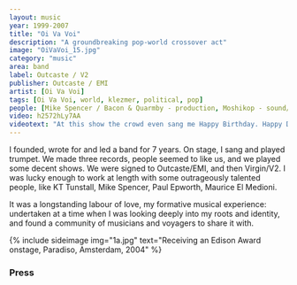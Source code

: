 ```yaml
---
layout: music
year: 1999-2007
title: "Oi Va Voi"
description: "A groundbreaking pop-world crossover act"
image: "OiVaVoi_15.jpg"
category: "music"
area: band
label: Outcaste / V2
publisher: Outcaste / EMI
artist: [Oi Va Voi]
tags: [Oi Va Voi, world, klezmer, political, pop]
people: [Mike Spencer / Bacon & Quarmby - production, Moshikop - sound/mixing, Nik Ammar - guitar, Josh Breslaw - drums, Steve Levi - clarinet, Leo Bryant - drums, Sophie Solomon / Anna Phoebe - violin, KT Tunstall / Alice McLaughlin - vocals]
video: h2572hLy7AA
videotext: "At this show the crowd even sang me Happy Birthday. Happy Days."
---
```


<span class="newthought">I founded, </span>wrote for and led a band for 7 years. On stage, I sang and played trumpet. We made three records, people seemed to like us, and we played some decent shows. We were signed to Outcaste/EMI, and then Virgin/V2. I was lucky enough to work at length with some outrageously talented people, like KT Tunstall, Mike Spencer, Paul Epworth, Maurice El Medioni.

It was a longstanding labour of love, my formative musical experience: undertaken at a time when I was looking deeply into my roots and identity, and found a community of musicians and voyagers to share it with.

{% include sideimage img="1a.jpg" text="Receiving an Edison Award onstage, Paradiso, Amsterdam, 2004" %}

<!-- soundcloud: 158696711 -->

<h3>Press</h3>

<blockquote>
	<p></p> 

<footer></footer>
</blockquote>

<blockquote>
	<p></p> 

<footer></footer>
</blockquote>
     